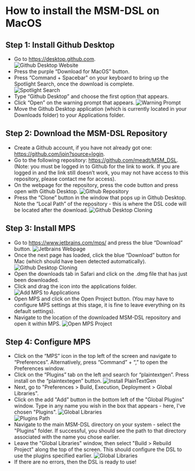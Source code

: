 How to install the MSM-DSL on MacOS
========================================================================

Step 1: Install Github Desktop
-----------

-	Go to https://desktop.github.com.  
     ![Github Desktop Website](../img/mac_install/pic1.png "Github Desktop Website")
-   Press the purple “Download for MacOS” button.
-  	Press “Command + Spacebar" on your keyboard to bring up the Spotlight Search, once the download is complete.  
     ![Spotlight Search](../img/mac_install/pic2.png "Spotlight Search")
-   Type “Github Desktop” and choose the first option that appears.
-	Click “Open” on the warning prompt that appears.
     ![Warning Prompt](../img/mac_install/pic3.png "Warning Prompt")
-	Move the Github Desktop application (which is currently located in your Downloads folder) to your Applications folder.


Step 2: Download the MSM-DSL Repository
-----------

-	Create a Github account, if you have not already got one: https://github.com/join?source=login.
-	Go to the following repository: https://github.com/meadt/MSM_DSL. (Note: you must be logged in to Github for the link to work. If you are logged in and the link still doesn’t work, you may not have access to this repository, please contact me for access).
-	On the webpage for the repository, press the code button and press open with Github Desktop.
     ![Github Repository](../img/mac_install/pic4.png "Github Repository")
-	Press the “Clone” button in the window that pops up in Github Desktop. Note the “Local Path” of the repository - this is where the DSL code will be located after the download.
     ![Github Desktop Cloning](../img/mac_install/pic5.png "Github Desktop Cloning")

Step 3: Install MPS
-----------

-	Go to https://www.jetbrains.com/mps/ and press the blue “Download” button.
     ![Jetbrains Webpage](../img/mac_install/pic6.png "Jetbrains Webpage")
-	Once the next page has loaded, click the blue “Download” button for Mac (which should have been detected automatically).
     ![Github Desktop Cloning](../img/mac_install/pic7.png "Mac Download")
-	Open the downloads tab in Safari and click on the .dmg file that has just been downloaded.
-   Click and drag the icon into the applications folder.
    ![Add MPS to Applications](../img/mac_install/pic9.png "Add MPS to Applications")
- 	Open MPS and click on the Open Project button. (You may have to configure MPS settings at this stage, it is fine to leave everything on its default settings).
-	Navigate to the location of the downloaded MSM-DSL repository and open it within MPS.
     ![Open MPS Project](../img/mac_install/pic10.png "Open MPS Project")

Step 4: Configure MPS
-----------

-	Click on the “MPS” icon in the top left of the screen and navigate to “Preferences”. Alternatively, press “Command” + “,” to open the Preferences window.
-   Click on the “Plugins” tab on the left and search for “plaintextgen”. Press install on the “plaintextegen” button.
    ![Install PlainTextGen](../img/mac_install/pic11.png "Install PlainTextGen")
-   Next, go to "Preferences > Build, Execution, Deployment > Global Libraries".
-   Click on the add "Add" button in the bottom left of the "Global Plugins" window. Type in any name you wish in the box that appears - here, I've chosen "Plugins".
    ![Global Libraries](../img/mac_install/pic14.png "Global Libraries")  
    ![Plugins Path](../img/mac_install/pic13.png "Plugins Path")
-   Navigate to the main MSM-DSL directory on your system - select the "Plugins" folder. If successful, you should see the path to that directory associated with the name you chose earlier.
-   Leave the "Global Libraries" window, then select "Build > Rebuild Project" along the top of the screen. This should configure the DSL to use the plugins specified earlier.
    ![Global Libraries](../img/mac_install/pic16.png "Rebuild Project")
-   If there are no errors, then the DSL is ready to use!